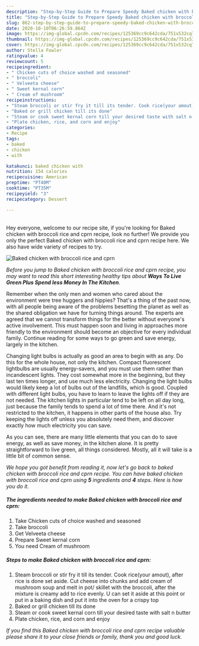 ```yaml
---
description: "Step-by-Step Guide to Prepare Speedy Baked chicken with broccoli rice and cprn"
title: "Step-by-Step Guide to Prepare Speedy Baked chicken with broccoli rice and cprn"
slug: 862-step-by-step-guide-to-prepare-speedy-baked-chicken-with-broccoli-rice-and-cprn
date: 2020-10-10T06:26:59.864Z
image: https://img-global.cpcdn.com/recipes/125369cc9c642cda/751x532cq70/baked-chicken-with-broccoli-rice-and-cprn-recipe-main-photo.jpg
thumbnail: https://img-global.cpcdn.com/recipes/125369cc9c642cda/751x532cq70/baked-chicken-with-broccoli-rice-and-cprn-recipe-main-photo.jpg
cover: https://img-global.cpcdn.com/recipes/125369cc9c642cda/751x532cq70/baked-chicken-with-broccoli-rice-and-cprn-recipe-main-photo.jpg
author: Stella Fowler
ratingvalue: 4
reviewcount: 5
recipeingredient:
- " Chicken cuts of choice washed and seasoned"
- " broccoli"
- " Velveeta cheese"
- " Sweet kernal corn"
- " Cream of mushroom"
recipeinstructions:
- "Steam broccoli or stir fry it till its tender. Cook rice(your amout), after rice is done set aside. Cut cheese into chunks and add cream of mushroom soup and melt in pot/ skillet with the broccoli, after the mixture is creamy add to rice evenly. U can set it aside at this point or put in a baking dish and put it into the oven for a crispy top"
- "Baked or grill chicken till its done"
- "Steam or cook sweet kernal corn till your desired taste with salt n butter"
- "Plate chicken, rice, and corn and enjoy"
categories:
- Recipe
tags:
- baked
- chicken
- with

katakunci: baked chicken with 
nutrition: 154 calories
recipecuisine: American
preptime: "PT40M"
cooktime: "PT35M"
recipeyield: "3"
recipecategory: Dessert

---
```

<br>
Hey everyone, welcome to our recipe site, if you're looking for Baked chicken with broccoli rice and cprn recipe, look no further! We provide you only the perfect Baked chicken with broccoli rice and cprn recipe here. We also have wide variety of recipes to try.
<br>


![Baked chicken with broccoli rice and cprn](https://img-global.cpcdn.com/recipes/125369cc9c642cda/751x532cq70/baked-chicken-with-broccoli-rice-and-cprn-recipe-main-photo.jpg)

<i>Before you jump to Baked chicken with broccoli rice and cprn recipe, you may want to read this short interesting healthy tips about 
<strong>Ways To Live Green Plus Spend less Money In The Kitchen</strong>.</i>
</br>

Remember when the only men and women who cared about the environment were tree huggers and hippies? That's a thing of the past now, with all people being aware of the problems besetting the planet as well as the shared obligation we have for turning things around. The experts are agreed that we cannot transform things for the better without everyone's active involvement. This must happen soon and living in approaches more friendly to the environment should become an objective for every individual family. Continue reading for some ways to go green and save energy, largely in the kitchen.

Changing light bulbs is actually as good an area to begin with as any. Do this for the whole house, not only the kitchen. Compact fluorescent lightbulbs are usually energy-savers, and you must use them rather than incandescent lights. They cost somewhat more in the beginning, but they last ten times longer, and use much less electricity. Changing the light bulbs would likely keep a lot of bulbs out of the landfills, which is good. Coupled with different light bulbs, you have to learn to leave the lights off if they are not needed. The kitchen lights in particular tend to be left on all day long, just because the family tends to spend a lot of time there. And it's not restricted to the kitchen, it happens in other parts of the house also. Try keeping the lights off unless you absolutely need them, and discover exactly how much electricity you can save.

As you can see, there are many little elements that you can do to save energy, as well as save money, in the kitchen alone. It is pretty straightforward to live green, all things considered. Mostly, all it will take is a little bit of common sense.


<i>We hope you got benefit from reading it, now let's go back to baked chicken with broccoli rice and cprn recipe. You can have baked chicken with broccoli rice and cprn using <strong>5</strong> ingredients and <strong>4</strong> steps. Here is how you do it.
</i>

##### The ingredients needed to make Baked chicken with broccoli rice and cprn:

1. Take  Chicken cuts of choice washed and seasoned
1. Take  broccoli
1. Get  Velveeta cheese
1. Prepare  Sweet kernal corn
1. You need  Cream of mushroom


##### Steps to make Baked chicken with broccoli rice and cprn:

1. Steam broccoli or stir fry it till its tender. Cook rice(your amout), after rice is done set aside. Cut cheese into chunks and add cream of mushroom soup and melt in pot/ skillet with the broccoli, after the mixture is creamy add to rice evenly. U can set it aside at this point or put in a baking dish and put it into the oven for a crispy top
1. Baked or grill chicken till its done
1. Steam or cook sweet kernal corn till your desired taste with salt n butter
1. Plate chicken, rice, and corn and enjoy


<i>If you find this Baked chicken with broccoli rice and cprn recipe valuable please share it to your close friends or family, thank you and good luck.</i>

